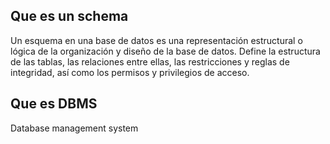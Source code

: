 ## Que es un schema


Un esquema en una base de datos es una representación estructural o lógica de la organización y diseño de la base de datos. Define la estructura de las tablas, las relaciones entre ellas, las restricciones y reglas de integridad, así como los permisos y privilegios de acceso.

## Que es DBMS

Database management system

